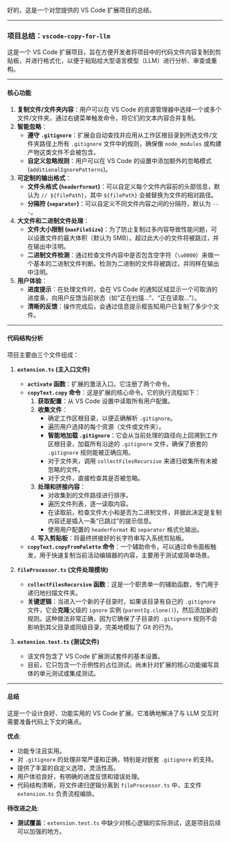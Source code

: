 好的，这是一个对您提供的 VS Code 扩展项目的总结。

---

### 项目总结：`vscode-copy-for-llm`

这是一个 VS Code 扩展项目，旨在方便开发者将项目中的代码文件内容复制到剪贴板，并进行格式化，以便于粘贴给大型语言模型（LLM）进行分析、审查或重构。

---

#### 核心功能

1.  **复制文件/文件夹内容**：用户可以在 VS Code 的资源管理器中选择一个或多个文件/文件夹，通过右键菜单触发命令，将它们的文本内容合并复制。
2.  **智能忽略**：
    *   **遵守 `.gitignore`**：扩展会自动查找并应用从工作区根目录到所选文件/文件夹路径上所有 `.gitignore` 文件中的规则，确保像 `node_modules` 或构建产物这类文件不会被包含。
    *   **自定义忽略规则**：用户可以在 VS Code 的设置中添加额外的忽略模式 (`additionalIgnorePatterns`)。
3.  **可定制的输出格式**：
    *   **文件头格式 (`headerFormat`)**：可以自定义每个文件内容前的头部信息，默认为 `// ${filePath}`，其中 `${filePath}` 会被替换为文件的相对路径。
    *   **分隔符 (`separator`)**：可以自定义不同文件内容之间的分隔符，默认为 `---`。
4.  **大文件和二进制文件处理**：
    *   **文件大小限制 (`maxFileSize`)**：为了防止复制过多内容导致性能问题，可以设置文件的最大体积（默认为 5MB）。超过此大小的文件将被跳过，并在输出中注明。
    *   **二进制文件检测**：通过检查文件内容中是否包含空字符（`\u0000`）来做一个基本的二进制文件判断。检测为二进制的文件将被跳过，并同样在输出中注明。
5.  **用户体验**：
    *   **进度提示**：在处理文件时，会在 VS Code 的通知区域显示一个可取消的进度条，向用户反馈当前状态（如“正在扫描...”、“正在读取...”）。
    *   **清晰的反馈**：操作完成后，会通过信息提示框告知用户已复制了多少个文件。

---

#### 代码结构分析

项目主要由三个文件组成：

1.  **`extension.ts` (主入口文件)**
    *   **`activate` 函数**：扩展的激活入口。它注册了两个命令。
    *   **`copyText.copy` 命令**：这是扩展的核心命令。它的执行流程如下：
        1.  **获取配置**：从 VS Code 设置中读取所有用户配置。
        2.  **收集文件**：
            *   确定工作区根目录，以便正确解析 `.gitignore`。
            *   遍历用户选择的每个资源（文件或文件夹）。
            *   **智能地加载 `.gitignore`**：它会从当前处理的路径向上回溯到工作区根目录，加载所有沿途的 `.gitignore` 文件，确保了嵌套的 `.gitignore` 规则能被正确应用。
            *   对于文件夹，调用 `collectFilesRecursive` 来递归收集所有未被忽略的文件。
            *   对于文件，直接检查其是否被忽略。
        3.  **处理和拼接内容**：
            *   对收集到的文件路径进行排序。
            *   遍历文件列表，逐一读取内容。
            *   在读取前，检查文件大小和是否为二进制文件，并据此决定是复制内容还是插入一条“已跳过”的提示信息。
            *   使用用户配置的 `headerFormat` 和 `separator` 格式化输出。
        4.  **写入剪贴板**：将最终拼接好的长字符串写入系统剪贴板。
    *   **`copyText.copyFromPalette` 命令**：一个辅助命令，可以通过命令面板触发，用于快速复制当前活动编辑器的内容，主要用于测试或简单场景。

2.  **`fileProcessor.ts` (文件处理模块)**
    *   **`collectFilesRecursive` 函数**：这是一个职责单一的辅助函数，专门用于递归地扫描文件夹。
    *   **关键逻辑**：当进入一个新的子目录时，如果该目录有自己的 `.gitignore` 文件，它会**克隆**父级的 `ignore` 实例 (`parentIg.clone()`)，然后添加新的规则。这种做法非常正确，因为它确保了子目录的 `.gitignore` 规则不会影响到其父目录或同级目录，完美地模拟了 Git 的行为。

3.  **`extension.test.ts` (测试文件)**
    *   该文件包含了 VS Code 扩展测试套件的基本设置。
    *   目前，它只包含一个示例性的占位测试，尚未针对扩展的核心功能编写具体的单元测试或集成测试。

---

#### 总结

这是一个设计良好、功能实用的 VS Code 扩展。它准确地解决了与 LLM 交互时需要准备代码上下文的痛点。

**优点**:
*   功能专注且实用。
*   对 `.gitignore` 的处理非常严谨和正确，特别是对嵌套 `.gitignore` 的支持。
*   提供了丰富的自定义选项，灵活性高。
*   用户体验良好，有明确的进度反馈和错误处理。
*   代码结构清晰，将文件递归逻辑分离到 `fileProcessor.ts` 中，主文件 `extension.ts` 负责流程编排。

**待改进之处**:
*   **测试覆盖**：`extension.test.ts` 中缺少对核心逻辑的实际测试，这是项目后续可以加强的地方。